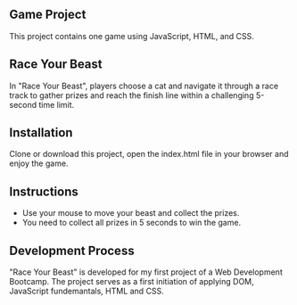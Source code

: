 ## Game Project
This project contains one game using JavaScript, HTML, and CSS.

## Race Your Beast
In "Race Your Beast", players choose a cat and navigate it through a race track to gather prizes and reach the finish line within a challenging 5-second time limit.

## Installation
Clone or download this project, open the index.html file in your browser and enjoy the game.

## Instructions
* Use your mouse to move your beast and collect the prizes.
* You need to collect all prizes in 5 seconds to win the game.

## Development Process
"Race Your Beast" is developed for my first project of a Web Development Bootcamp. The project serves as a first initiation of applying DOM, JavaScript fundemantals, HTML and CSS. 




